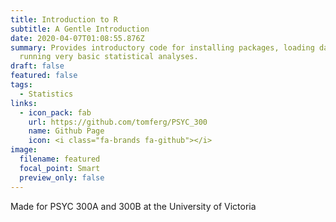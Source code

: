 ```yaml
---
title: Introduction to R
subtitle: A Gentle Introduction
date: 2020-04-07T01:08:55.876Z
summary: Provides introductory code for installing packages, loading data, and
  running very basic statistical analyses.
draft: false
featured: false
tags:
  - Statistics
links:
  - icon_pack: fab
    url: https://github.com/tomferg/PSYC_300
    name: Github Page
    icon: <i class="fa-brands fa-github"></i>
image:
  filename: featured
  focal_point: Smart
  preview_only: false
---
```

Made for PSYC 300A and 300B at the University of Victoria